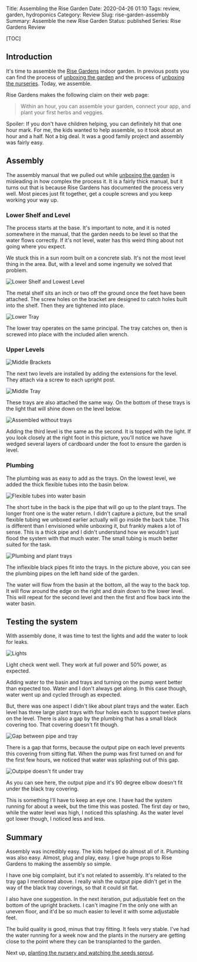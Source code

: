 Title: Assembling the Rise Garden
Date: 2020-04-26 01:10
Tags: review, garden, hydroponics
Category: Review
Slug: rise-garden-assembly
Summary: Assemble the new Rise Garden
Status: published
Series: Rise Gardens Review


[TOC]

## Introduction

It's time to assemble the [Rise Gardens][risegardens] indoor garden. In previous posts you can find the
process of [unboxing the garden][unboxgardens] and the process of [unboxing the nurseries][unboxnurseries].
Today, we assemble.

Rise Gardens makes the following claim on their web page:

> Within an hour, you can assemble your garden, connect your app, and plant your first herbs and veggies.

Spoiler: If you don't have children helping, you can definitely hit that one hour mark. For me, the kids wanted to help
assemble, so it took about an hour and a half. Not a big deal. It was a good family project and assembly was fairly easy.

## Assembly

The assembly manual that we pulled out while [unboxing the garden][unboxgardens] is misleading in how complex
the process it. It is a fairly thick manual, but it turns out that is because Rise Gardens has documented the
process very well. Most pieces just fit together, get a couple screws and you keep working your way up.

### Lower Shelf and Level

The process starts at the base. It's important to note, and it is noted somewhere in the manual, that the
garden needs to be level so that the water flows correctly. If it's not level, water has this weird thing
about not going where you expect.

We stuck this in a sun room built on a concrete slab. It's not the most level thing in the area. But, with a
level and some ingenuity we solved that problem.

![Lower Shelf and Lowest Level][shelf]

The metal shelf sits an inch or two off the ground once the feet have been attached. The screw holes on the bracket
are designed to catch holes built into the shelf. Then they are tightened into place.

![Lower Tray][lowtray]

The lower tray operates on the same principal. The tray catches on, then is screwed into place with the
included allen wrench.

### Upper Levels

![Middle Brackets][middlebrackets]

The next two levels are installed by adding the extensions for the level. They attach via a screw to
each upright post.

![Middle Tray][middletray]

These trays are also attached the same way. On the bottom of these trays is the light that will shine down
on the level below.

![Assembled without trays][threelevels]

Adding the third level is the same as the second. It is topped with the light. If you look closely at the
right foot in this picture, you'll notice we have wedged several layers of cardboard under the foot to
ensure the garden is level.

### Plumbing

The plumbing was as easy to add as the trays. On the lowest level, we added the thick flexible tubes into the basin
below.

![Flexible tubes into water basin][basin]

The short tube in the back is the pipe that will go up to the plant trays. The longer front one is the water return.
I didn't capture a picture, but the small flexible tubing we unboxed earlier actually will go inside the back tube.
This is different than I envisioned while unboxing it, but frankly makes a lot of sense. This is a thick pipe and I
didn't understand how we wouldn't just flood the system with that much water. The small tubing is much better suited
for the task.

![Plumbing and plant trays][planttrays]

The inflexible black pipes fit into the trays. In the picture above, you can see the plumbing pipes on the left
hand side of the garden.

The water will flow from the basin at the bottom, all the way to the back top. It will flow around the edge on the right
and drain down to the lower level. This will repeat for the second level and then the first and flow back into the
water basin.

## Testing the system

With assembly done, it was time to test the lights and add the water to look for leaks.

![Lights][lights]

Light check went well. They work at full power and 50% power, as expected.

Adding water to the basin and trays and turning on the pump went better than expected too. Water and I
don't always get along. In this case though, water went up and cycled through as expected.

But, there was one aspect I didn't like about plant trays and the water. Each level has three
large plant trays with four holes each to support twelve plans on the level. There is also a gap
by the plumbing that has a small black covering too. That covering doesn't fit though.

![Gap between pipe and tray][gap]

There is a gap that forms, because the output pipe on each level prevents this covering
from sitting flat. When the pump was first turned on and for the first few hours, we noticed
that water was splashing out of this gap.

![Outpipe doesn't fit under tray][gappipe]

As you can see here, the output pipe and it's 90 degree elbow doesn't fit under the black
tray covering.

This is something I'll have to keep an eye one. I have had the system running for about
a week, but the time this was posted. The first day or two, while the water level was high,
I noticed this splashing. As the water level got lower though, I noticed less and less.

## Summary

Assembly was incredibly easy. The kids helped do almost all of it. Plumbing was also easy. Almost,
plug and play, easy. I give huge props to Rise Gardens to making the assembly so simple.

I have one big complaint, but it's not related to assembly. It's related to the tray
gap I mentioned above. I really wish the output pipe didn't get in the way of the
black tray coverings, so that it could sit flat.

I also have one suggestion. In the next iteration, put adjustable feet on the bottom of the
upright brackets. I can't imagine I'm the only one with an uneven floor, and it'd be so
much easier to level it with some adjustable feet.

The build quality is good, minus that tray fitting. It feels very stable. I've had the water running for a week now
and the plants in the nursery are getting close to the point where they can be transplanted to the
garden.

Next up, [planting the nursery and watching the seeds sprout][planting].



 [risegardens]: https://risegardens.com/
 [unboxgardens]: {filename}2020_04_22_rise_garden_unbox.md
 [unboxnurseries]: {filename}2020_04_24_nursery_unbox.md
 [planting]: {filename}2020_05_01_planting_garden.md
 [shelf]: {attach}images/garden/3_assembly/lower_brackets.jpg
 [lowtray]: {attach}images/garden/3_assembly/lower_tray.jpg
 [middlebrackets]: {attach}images/garden/3_assembly/middle_tray_brackets.jpg
 [middletray]: {attach}images/garden/3_assembly/middle_tray.jpg
 [threelevels]: {attach}images/garden/3_assembly/assembled_no_trays.jpg
 [basin]: {attach}images/garden/3_assembly/water_basin_plumbing.jpg
 [planttrays]: {attach}images/garden/3_assembly/plant_trays.jpg
 [lights]: {attach}images/garden/3_assembly/lights.jpg
 [gap]: {attach}images/garden/3_assembly/gap.jpg
 [gappipe]: {attach}images/garden/3_assembly/gap_pipe.jpg